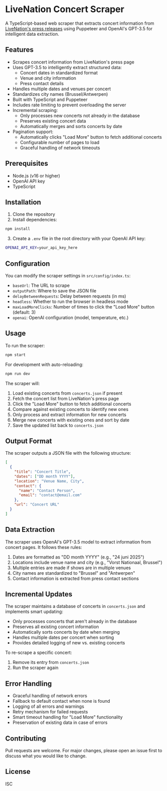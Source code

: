 # LiveNation Concert Scraper

A TypeScript-based web scraper that extracts concert information from [LiveNation's press releases](https://press.livenation.be/category/nieuw-concert) using Puppeteer and OpenAI's GPT-3.5 for intelligent data extraction.

## Features

- Scrapes concert information from LiveNation's press page
- Uses GPT-3.5 to intelligently extract structured data:
  - Concert dates in standardized format
  - Venue and city information
  - Press contact details
- Handles multiple dates and venues per concert
- Standardizes city names (Brussel/Antwerpen)
- Built with TypeScript and Puppeteer
- Includes rate limiting to prevent overloading the server
- Incremental scraping:
  - Only processes new concerts not already in the database
  - Preserves existing concert data
  - Automatically merges and sorts concerts by date
- Pagination support:
  - Automatically clicks "Load More" button to fetch additional concerts
  - Configurable number of pages to load
  - Graceful handling of network timeouts

## Prerequisites

- Node.js (v16 or higher)
- OpenAI API key
- TypeScript

## Installation

1. Clone the repository
2. Install dependencies:
```bash
npm install
```
3. Create a `.env` file in the root directory with your OpenAI API key:
```bash
OPENAI_API_KEY=your_api_key_here
```

## Configuration

You can modify the scraper settings in `src/config/index.ts`:

- `baseUrl`: The URL to scrape
- `outputPath`: Where to save the JSON file
- `delayBetweenRequests`: Delay between requests (in ms)
- `headless`: Whether to run the browser in headless mode
- `maxLoadMoreClicks`: Number of times to click the "Load More" button (default: 3)
- `openai`: OpenAI configuration (model, temperature, etc.)

## Usage

To run the scraper:

```bash
npm start
```

For development with auto-reloading:

```bash
npm run dev
```

The scraper will:
1. Load existing concerts from `concerts.json` if present
2. Fetch the concert list from LiveNation's press page
3. Click the "Load More" button to fetch additional concerts
4. Compare against existing concerts to identify new ones
5. Only process and extract information for new concerts
6. Merge new concerts with existing ones and sort by date
7. Save the updated list back to `concerts.json`

## Output Format

The scraper outputs a JSON file with the following structure:

```json
[
  {
    "title": "Concert Title",
    "dates": ["DD month YYYY"],
    "location": "Venue Name, City",
    "contact": {
      "name": "Contact Person",
      "email": "contact@email.com"
    },
    "url": "Concert URL"
  }
]
```

## Data Extraction

The scraper uses OpenAI's GPT-3.5 model to extract information from concert pages. It follows these rules:

1. Dates are formatted as "DD month YYYY" (e.g., "24 juni 2025")
2. Locations include venue name and city (e.g., "Vorst Nationaal, Brussel")
3. Multiple entries are made if shows are in multiple venues
4. City names are standardized to "Brussel" and "Antwerpen"
5. Contact information is extracted from press contact sections

## Incremental Updates

The scraper maintains a database of concerts in `concerts.json` and implements smart updating:

- Only processes concerts that aren't already in the database
- Preserves all existing concert information
- Automatically sorts concerts by date when merging
- Handles multiple dates per concert when sorting
- Provides detailed logging of new vs. existing concerts

To re-scrape a specific concert:
1. Remove its entry from `concerts.json`
2. Run the scraper again

## Error Handling

- Graceful handling of network errors
- Fallback to default contact when none is found
- Logging of all errors and warnings
- Retry mechanism for failed requests
- Smart timeout handling for "Load More" functionality
- Preservation of existing data in case of errors

## Contributing

Pull requests are welcome. For major changes, please open an issue first to discuss what you would like to change.

## License

ISC